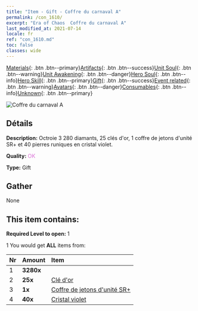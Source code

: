 ```yaml
---
title: "Item - Gift - Coffre du carnaval A"
permalink: /con_1610/
excerpt: "Era of Chaos  Coffre du carnaval A"
last_modified_at: 2021-07-14
locale: fr
ref: "con_1610.md"
toc: false
classes: wide
---
```

 [Materials](/ItemsFR/){: .btn .btn--primary}[Artifacts](/ItemsFR/Artifacts/){: .btn .btn--success}[Unit Soul](/ItemsFR/UnitSoul/){: .btn .btn--warning}[Unit Awakening](/ItemsFR/UnitAwakening/){: .btn .btn--danger}[Hero Soul](/ItemsFR/HeroSoul/){: .btn .btn--info}[Hero Skill](/ItemsFR/HeroSkill/){: .btn .btn--primary}[Gift](/ItemsFR/Gift/){: .btn .btn--success}[Event related](/ItemsFR/Events/){: .btn .btn--warning}[Avatars](/ItemsFR/Avatars/){: .btn .btn--danger}[Consumables](/ItemsFR/Consumables/){: .btn .btn--info}[Unknown](/ItemsFR/Unknown/){: .btn .btn--primary}

 ![Coffre du carnaval A](/images/t/i_907226.png)

## Détails
 **Description:** Octroie 3 280 diamants, 25 clés d'or, 1 coffre de jetons d'unité SR+ et 40 pierres runiques en cristal violet.

 **Quality:** <span style="color: #DA70D6">OK</span>

 **Type:** Gift

## Gather

  None

## This item contains:

 **Required Level to open:** 1

 1 You would get **ALL** items  from:

  | Nr | Amount |     Item    |
  |:---|:-------|:------------|
  | 1 |  **3280x** | <i class="fas fa-gem"/> |  | 
  | 2 |  **25x** | [Clé d'or](/ItemsFR/con_783/) |  | 
  | 3 |  **1x** | [Coffre de jetons d'unité SR+](/ItemsFR/con_1598/) |  | 
  | 4 |  **40x** | [Cristal violet](/ItemsFR/con_720/) |  | 
